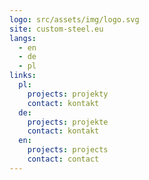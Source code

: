 ```yaml
---
logo: src/assets/img/logo.svg
site: custom-steel.eu
langs:
  - en
  - de
  - pl
links:
  pl:
    projects: projekty
    contact: kontakt
  de:
    projects: projekte
    contact: kontakt
  en:
    projects: projects
    contact: contact
---
```

